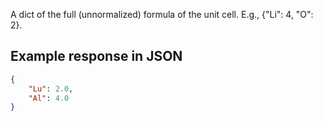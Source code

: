 A dict of the full (unnormalized) formula of the unit cell. E.g., {"Li": 4, "O": 2}.











## Example response in JSON

```json
{
    "Lu": 2.0, 
    "Al": 4.0
}
```

